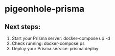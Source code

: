 # pigeonhole-prisma

## Next steps:

  1. Start your Prisma server: docker-compose up -d
  2. Check running: docker-compose ps   
  3. Deploy your Prisma service: prisma deploy